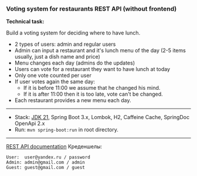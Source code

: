 ### Voting system for restaurants REST API (without frontend)

**Technical task:**

Build a voting system for deciding where to have lunch.

- 2 types of users: admin and regular users
- Admin can input a restaurant and it's lunch menu of the day (2-5 items usually, just a dish name and price)
- Menu changes each day (admins do the updates)
- Users can vote for a restaurant they want to have lunch at today
- Only one vote counted per user
- If user votes again the same day:
    - If it is before 11:00 we assume that he changed his mind.
    - If it is after 11:00 then it is too late, vote can't be changed.
- Each restaurant provides a new menu each day.
-------------------------------------------------------------
- Stack: [JDK 21](http://jdk.java.net/21/), Spring Boot 3.x, Lombok, H2, Caffeine Cache, SpringDoc OpenApi 2.x
- Run: `mvn spring-boot:run` in root directory.
-----------------------------------------------------
[REST API documentation](http://localhost:8080/)
Креденшелы:
```
User:  user@yandex.ru / password
Admin: admin@gmail.com / admin
Guest: guest@gmail.com / guest
```
